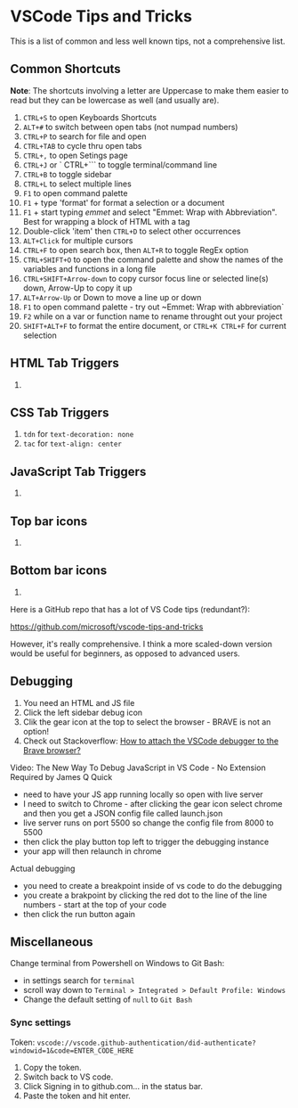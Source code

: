 # VSCode Tips and Tricks

This is a list of common and less well known tips, not a comprehensive list.

## Common Shortcuts

**Note**: The shortcuts involving a letter are Uppercase to make them easier to read but they can be lowercase as well (and usually are).

1. `CTRL+S` to open Keyboards Shortcuts
1. `ALT+#` to switch between open tabs (not numpad numbers)
1. `CTRL+P` to search for file and open
1. `CTRL+TAB` to cycle thru open tabs
1. `CTRL+,` to open Setings page
1. `CTRL+J` or ` CTRL+``` to toggle terminal/command line
1. `CTRL+B` to toggle sidebar
1. `CTRL+L` to select multiple lines
1. `F1` to open command palette
1. `F1` + type 'format' for format a selection or a document
1. `F1` + start typing _emmet_ and select "Emmet: Wrap with Abbreviation". Best for wrapping a block of HTML with a tag
1. Double-click 'item' then `CTRL+D` to select other occurrences
1. `ALT+Click` for multiple cursors
1. `CTRL+F` to open search box, then `ALT+R` to toggle RegEx option
1. `CTRL+SHIFT+O` to open the command palette and show the names of the variables and functions in a long file
1. `CTRL+SHIFT+Arrow-down` to copy cursor focus line or selected line(s) down, Arrow-Up to copy it up
1. `ALT+Arrow-Up` or Down to move a line up or down
1. `F1` to open command palette - try out ~Emmet: Wrap with abbreviation`
1. `F2` while on a var or function name to rename throught out your project 
1. `SHIFT+ALT+F` to format the entire document, or `CTRL+K CTRL+F` for current selection

## HTML Tab Triggers

1.

## CSS Tab Triggers

1. `tdn` for `text-decoration: none`
1. `tac` for `text-align: center`

## JavaScript Tab Triggers

1.

## Top bar icons

1.

## Bottom bar icons

1.

Here is a GitHub repo that has a lot of VS Code tips (redundant?):

https://github.com/microsoft/vscode-tips-and-tricks

However, it's really comprehensive. I think a more scaled-down version would be useful for beginners, as opposed to advanced users.

## Debugging

1. You need an HTML and JS file
2. Click the left sidebar debug icon
3. Clik the gear icon at the top to select the browser - BRAVE is not an option!
4. Check out Stackoverflow: [How to attach the VSCode debugger to the Brave browser?](https://stackoverflow.com/questions/53380075/how-to-attach-the-vscode-debugger-to-the-brave-browser)

Video: The New Way To Debug JavaScript in VS Code - No Extension Required by James Q Quick

- need to have your JS app running locally so open with live server
- I need to switch to Chrome - after clicking the gear icon select chrome and then you get a JSON config file called launch.json
- live server runs on port 5500 so change the config file from 8000 to 5500 
- then click the play button top left to trigger the debugging instance 
- your app will then relaunch in chrome 

Actual debugging
- you need to create a breakpoint inside of vs code to do the debugging
- you create a brakpoint by clicking the red dot to the line of the line numbers - start at the top of your code
- then click the run button again 

## Miscellaneous

Change terminal from Powershell on Windows to Git Bash:
- in settings search for `terminal`
- scroll way down to `Terminal > Integrated > Default Profile: Windows`
- Change the default setting of `null` to `Git Bash`


### Sync settings

Token: `vscode://vscode.github-authentication/did-authenticate?windowid=1&code=ENTER_CODE_HERE`

1. Copy the token.
2. Switch back to VS code.
3. Click Signing in to github.com... in the status bar.
4. Paste the token and hit enter.
